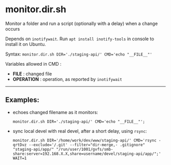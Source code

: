 monitor.dir.sh
=============

Monitor a folder and run a script (optionally with a delay) when a change occurs

Depends on `inotifywait`. Run `apt install inotify-tools` in console to install it on Ubuntu.

Syntax:
`monitor.dir.sh DIR='./staging-api/' CMD='echo "__FILE__"'`

Variables allowed in CMD :
- __FILE__ : changed file
- __OPERATION__ : operation, as reported by `inotifywait`


-----------


Examples:
-----------
 - echoes changed filename as it monitors:

    `monitor.dir.sh DIR='./staging-api/' CMD='echo "__FILE__"';`
 - sync local devel with real devel, after a short delay, using `rsync`:

    `monitor.dir.sh DIR='/home/work/dev/www/staging-api/' CMD='rsync -qrtDvz --exclude='/.git' --filter="dir-merge,- .gitignore" "staging-api/app/" "/run/user/1001/gvfs/smb-share:server=192.168.X.X,share=username/devel/staging-api/app/";' WAIT=1`